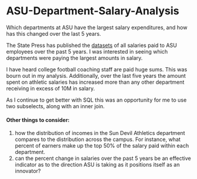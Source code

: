 # ASU-Department-Salary-Analysis
Which departments at ASU have the largest salary expenditures, and how has this changed over the last 5 years.

The State Press has published the [datasets](http://www.statepress.com/article/2017/04/spinvestigative-salary-database) of all salaries paid to ASU employees over the past 5 years.  I was interested in seeing which departments were paying the largest amounts in salary.  

I have heard college football coaching staff are paid huge sums.  This was bourn out in my analysis.  Additionally, over the last five years the amount spent on athletic salaries has increased more than any other department receiving in excess of 10M in salary.

As I continue to get better with SQL this was an opportunity for me to use two subselects, along with an inner join.

#### Other things to consider: 

1. how the distribution of incomes in the Sun Devil Athletics department compares to the distribution across the campus.  For instance, what percent of earners make up the top 50% of the salary paid within each department.
2. can the percent change in salaries over the past 5 years be an effective indicator as to the direction ASU is taking as it positions itself as an innovator?

